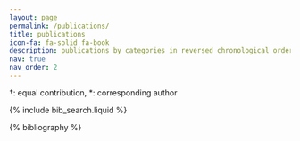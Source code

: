 ```yaml
---
layout: page
permalink: /publications/
title: publications
icon-fa: fa-solid fa-book
description: publications by categories in reversed chronological order.
nav: true
nav_order: 2
---
```


†: equal contribution, \*: corresponding author

<!-- _pages/publications.md -->

<!-- Bibsearch Feature -->

{% include bib_search.liquid %}

<div class="publications">

{% bibliography %}

</div>
